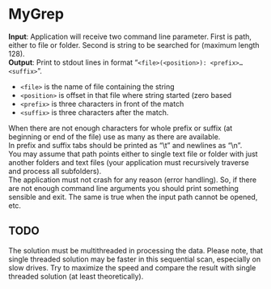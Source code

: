 # MyGrep
**Input**: Application will receive two command line parameter. First is path, either to file or folder. Second is string to be searched for (maximum length 128).  
**Output**: Print to stdout lines in format “`<file>(<position>): <prefix>…<suffix>`”.  
- `<file>` is the name of file containing the string  
- `<position>` is offset in that file where string started (zero based  
- `<prefix>` is three characters in front of the match  
- `<suffix>` is three characters after the match.  

When there are not enough characters for whole prefix or suffix (at beginning or end of the file) use as many as there are available.  
In prefix and suffix tabs should be printed as “\t” and newlines as “\n”.  
You may assume that path points either to single text file or folder with just another folders and text files (your application must recursively traverse and process all subfolders).  
The application must not crash for any reason (error handling). So, if there are not enough command line arguments you should print something sensible and exit. The same is true when the input path cannot be opened, etc.

## TODO
The solution must be multithreaded in processing the data. Please note, that single threaded solution may be faster in this sequential scan, especially on slow drives. Try to maximize the speed and compare the result with single threaded solution (at least theoretically). 